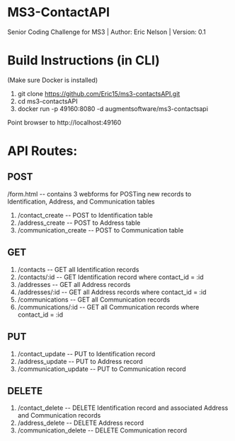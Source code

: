 # MS3-ContactAPI
Senior Coding Challenge for MS3 | Author: Eric Nelson | Version: 0.1

# Build Instructions (in CLI)
(Make sure Docker is installed)
1. git clone https://github.com/Eric15/ms3-contactsAPI.git<path to repo>
2. cd ms3-contactsAPI
3. docker run -p 49160:8080 -d augmentsoftware/ms3-contactsapi
  
Point browser to http://localhost:49160

# API Routes:
## POST
/form.html -- contains 3 webforms for POSTing new records to Identification, Address, and Communication tables
1. /contact_create -- POST to Identification table
2. /address_create -- POST to Address table
3. /communication_create -- POST to Communication table

## GET
1. /contacts -- GET all Identification records
2. /contacts/:id -- GET Identification record where contact_id = :id
3. /addresses -- GET all Address records
4. /addresses/:id -- GET all Address records where contact_id = :id
5. /communications -- GET all Communication records
6. /communications/:id -- GET all Communication records where contact_id = :id

## PUT
1. /contact_update -- PUT to Identification record
2. /address_update -- PUT to Address record
3. /communication_update -- PUT to Communication record

## DELETE
1. /contact_delete -- DELETE Identification record and associated Address and Communication records
2. /address_delete -- DELETE Address record
3. /communication_delete -- DELETE Communication record
